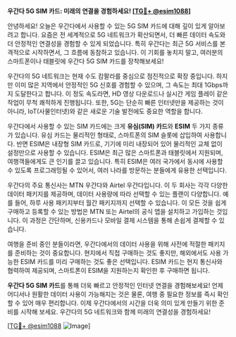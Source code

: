 **우간다 5G SIM 카드: 미래의 연결을 경험하세요! [[TG💪+ @esim1088](https://t.me/s/esim1088)]**

안녕하세요! 오늘은 우간다에서 사용할 수 있는 5G SIM 카드에 대해 깊이 있게 알아보려고 합니다. 요즘은 전 세계적으로 5G 네트워크가 확산되면서, 더 빠른 데이터 속도와 더 안정적인 연결성을 경험할 수 있게 되었습니다. 특히 우간다는 최근 5G 서비스를 본격적으로 시작하면서, 그 흐름에 동참하고 있습니다. 이 기회를 놓치지 말고, 여러분의 스마트폰이나 태블릿에 우간다 5G SIM 카드를 장착해보세요!

우간다의 5G 네트워크는 현재 수도 캄팔라를 중심으로 점진적으로 확장 중입니다. 하지만 이미 많은 지역에서 안정적인 5G 신호를 경험할 수 있으며, 그 속도는 최대 1Gbps까지 도달한다고 합니다. 이 정도 속도라면, HD 영상 다운로드나 실시간 게임 플레이 같은 작업이 무척 쾌적하게 진행됩니다. 또한, 5G는 단순히 빠른 인터넷만을 제공하는 것이 아니라, IoT(사물인터넷)와 같은 새로운 기술 발전에도 중요한 역할을 합니다.

우간다에서 사용할 수 있는 SIM 카드에는 크게 **유심(SIM) 카드**와 **ESIM** 두 가지 종류가 있습니다. 유심 카드는 물리적인 형태로, 스마트폰의 SIM 슬롯에 삽입하여 사용합니다. 반면 ESIM은 내장형 SIM 카드로, 기기에 미리 내장되어 있어 물리적인 교체 없이 설정만으로 사용할 수 있습니다. ESIM은 최근 많은 스마트폰과 태블릿에서 지원되며, 여행객들에게도 큰 인기를 끌고 있습니다. 특히 ESIM은 여러 국가에서 동시에 사용할 수 있도록 프로그래밍될 수 있어서, 여러 나라를 방문하는 분들에게 유용한 선택입니다.

우간다의 주요 통신사는 MTN 우간다와 Airtel 우간다입니다. 이 두 회사는 각각 다양한 데이터 패키지를 제공하며, 데이터 사용량에 따라 선택할 수 있는 플랜이 다양합니다. 예를 들어, 하루 사용 패키지부터 월간 패키지까지 선택할 수 있습니다. 이 모든 것을 쉽게 구매하고 등록할 수 있는 방법은 MTN 또는 Airtel의 공식 앱을 설치하고 가입하는 것입니다. 이 과정은 간단하며, 신용카드나 모바일 결제 시스템을 통해 손쉽게 결제할 수 있습니다.

여행을 준비 중인 분들이라면, 우간다에서의 데이터 사용을 위해 사전에 적절한 패키지를 준비하는 것이 중요합니다. 현지에서 직접 구매하는 것도 좋지만, 해외에서도 사용 가능한 ESIM 카드를 미리 구매하는 것도 좋은 선택입니다. ESIM 카드는 현지 통신사와 협력하여 제공되며, 스마트폰이 ESIM을 지원하는지 확인한 후 구매하면 됩니다.

**우간다 5G SIM 카드**를 통해 더욱 빠르고 안정적인 인터넷 연결을 경험해보세요! 언제 어디서나 원활한 데이터 사용이 가능해지는 것은 물론, 여행 중 필요한 정보를 즉시 확인할 수 있어 매우 편리합니다. 이제 우간다에서의 시간을 더욱 의미 있게 만들기 위한 준비를 시작해 보세요. 우간다의 5G 네트워크와 함께 미래의 연결성을 경험하세요!

[[TG💪+ @esim1088](https://t.me/s/esim1088) ![Image](https://i.postimg.cc/Y0z9fWf4/image.png)]